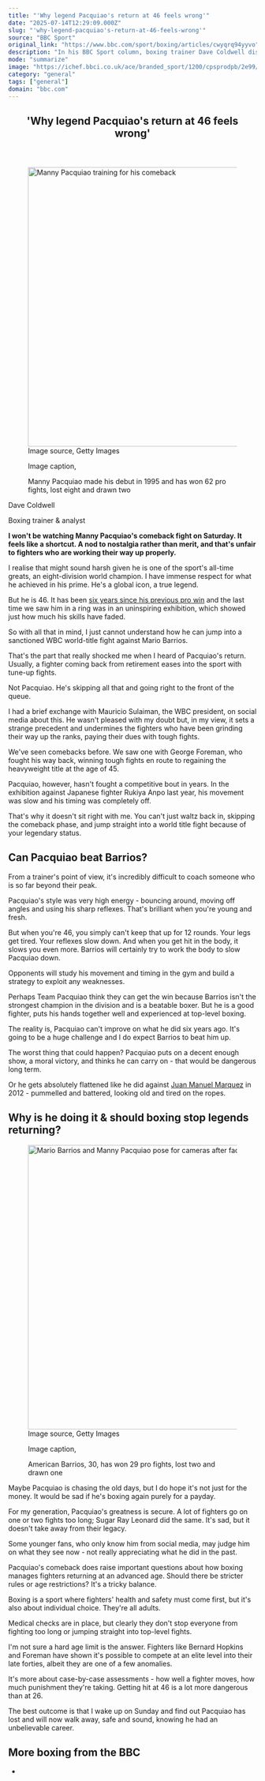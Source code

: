 ```yaml
---
title: "'Why legend Pacquiao's return at 46 feels wrong'"
date: "2025-07-14T12:29:09.000Z"
slug: "'why-legend-pacquiao's-return-at-46-feels-wrong'"
source: "BBC Sport"
original_link: "https://www.bbc.com/sport/boxing/articles/cwyqrq94yyvo"
description: "In his BBC Sport column, boxing trainer Dave Coldwell discusses why the Pacquiao's comeback - six years since his last win - is not a good look for the sport."
mode: "summarize"
image: "https://ichef.bbci.co.uk/ace/branded_sport/1200/cpsprodpb/2e99/live/e2aab250-5cbc-11f0-ae37-a7df7603ca40.jpg"
category: "general"
tags: ["general"]
domain: "bbc.com"
---
```

<div id="readability-page-1" class="page"><article id="urn-bbc-ares--article-cwyqrq94yyvo"><header data-component="headline-block"><h2 id="main-heading" type="headline" tabindex="-1"><span role="text">'Why legend Pacquiao's return at 46 feels wrong'</span></h2></header><div data-component="image-block"><figure><p><span><picture><source srcset="https://ichef.bbci.co.uk/ace/standard/240/cpsprodpb/2e99/live/e2aab250-5cbc-11f0-ae37-a7df7603ca40.jpg.webp 240w, https://ichef.bbci.co.uk/ace/standard/320/cpsprodpb/2e99/live/e2aab250-5cbc-11f0-ae37-a7df7603ca40.jpg.webp 320w, https://ichef.bbci.co.uk/ace/standard/480/cpsprodpb/2e99/live/e2aab250-5cbc-11f0-ae37-a7df7603ca40.jpg.webp 480w, https://ichef.bbci.co.uk/ace/standard/624/cpsprodpb/2e99/live/e2aab250-5cbc-11f0-ae37-a7df7603ca40.jpg.webp 624w, https://ichef.bbci.co.uk/ace/standard/800/cpsprodpb/2e99/live/e2aab250-5cbc-11f0-ae37-a7df7603ca40.jpg.webp 800w, https://ichef.bbci.co.uk/ace/standard/976/cpsprodpb/2e99/live/e2aab250-5cbc-11f0-ae37-a7df7603ca40.jpg.webp 976w" type="image/webp"><img alt="Manny Pacquiao training for his comeback" src="https://ichef.bbci.co.uk/ace/standard/1008/cpsprodpb/2e99/live/e2aab250-5cbc-11f0-ae37-a7df7603ca40.jpg" srcset="https://ichef.bbci.co.uk/ace/standard/240/cpsprodpb/2e99/live/e2aab250-5cbc-11f0-ae37-a7df7603ca40.jpg 240w, https://ichef.bbci.co.uk/ace/standard/320/cpsprodpb/2e99/live/e2aab250-5cbc-11f0-ae37-a7df7603ca40.jpg 320w, https://ichef.bbci.co.uk/ace/standard/480/cpsprodpb/2e99/live/e2aab250-5cbc-11f0-ae37-a7df7603ca40.jpg 480w, https://ichef.bbci.co.uk/ace/standard/624/cpsprodpb/2e99/live/e2aab250-5cbc-11f0-ae37-a7df7603ca40.jpg 624w, https://ichef.bbci.co.uk/ace/standard/800/cpsprodpb/2e99/live/e2aab250-5cbc-11f0-ae37-a7df7603ca40.jpg 800w, https://ichef.bbci.co.uk/ace/standard/976/cpsprodpb/2e99/live/e2aab250-5cbc-11f0-ae37-a7df7603ca40.jpg 976w" width="1008" height="566.3145400593472"></picture></span><span role="text"><span>Image source, </span>Getty Images</span></p><figcaption><span>Image caption, </span><p>Manny Pacquiao made his debut in 1995 and has won 62 pro fights, lost eight and drawn two </p></figcaption></figure></div><div data-component="byline-block"><p>Dave Coldwell</p><p>Boxing trainer &amp; analyst </p></div><div data-component="text-block"><p><b>I won't be watching Manny Pacquiao's comeback fight on Saturday. It feels like a shortcut. A nod to nostalgia rather than merit, and that's unfair to fighters who are working their way up properly.</b></p><p>I realise that might sound harsh given he is one of the sport's all-time greats, an eight-division world champion. I have immense respect for what he achieved in his prime. He's a global icon, a true legend.</p><p>But he is 46. It has been <a href="https://www.bbc.com/sport/boxing/49061554">six years since his previous pro win</a> and the last time we saw him in a ring was in an uninspiring exhibition, which showed just how much his skills have faded.</p><p>So with all that in mind, I just cannot understand how he can jump into a sanctioned WBC world-title fight against Mario Barrios.</p><p>That's the part that really shocked me when I heard of Pacquiao's return. Usually, a fighter coming back from retirement eases into the sport with tune-up fights. </p><p>Not Pacquiao. He's skipping all that and going right to the front of the queue.</p></div><div data-component="text-block"><p>I had a brief exchange with Mauricio Sulaiman, the WBC president, on social media about this. He wasn't pleased with my doubt but, in my view, it sets a strange precedent and undermines the fighters who have been grinding their way up the ranks, paying their dues with tough fights.</p><p>We've seen comebacks before. We saw one with George Foreman, who fought his way back, winning tough fights en route to regaining the heavyweight title at the age of 45.</p><p>Pacquiao, however, hasn't fought a competitive bout in years. In the exhibition against Japanese fighter Rukiya Anpo last year, his movement was slow and his timing was completely off.</p><p>That's why it doesn't sit right with me. You can't just waltz back in, skipping the comeback phase, and jump straight into a world title fight because of your legendary status.</p></div><p data-component="subheadline-block"><h2 id="Can-Pacquiao-beat-Barrios" tabindex="-1"><span role="text">Can Pacquiao beat Barrios?</span></h2></p><div data-component="text-block"><p>From a trainer's point of view, it's incredibly difficult to coach someone who is so far beyond their peak.</p><p>Pacquiao's style was very high energy - bouncing around, moving off angles and using his sharp reflexes. That's brilliant when you're young and fresh.</p><p>But when you're 46, you simply can't keep that up for 12 rounds. Your legs get tired. Your reflexes slow down. And when you get hit in the body, it slows you even more. Barrios will certainly try to work the body to slow Pacquiao down.</p><p>Opponents will study his movement and timing in the gym and build a strategy to exploit any weaknesses.</p><p>Perhaps Team Pacquiao think they can get the win because Barrios isn't the strongest champion in the division and is a beatable boxer. But he is a good fighter, puts his hands together well and experienced at top-level boxing.</p><p>The reality is, Pacquiao can't improve on what he did six years ago. It's going to be a huge challenge and I do expect Barrios to beat him up.</p><p>The worst thing that could happen? Pacquiao puts on a decent enough show, a moral victory, and thinks he can carry on - that would be dangerous long term.</p><p>Or he gets absolutely flattened like he did against <a href="https://www.bbc.com/sport/boxing/20630465">Juan Manuel Marquez</a> in 2012 - pummelled and battered, looking old and tired on the ropes.</p></div><p data-component="subheadline-block"><h2 id="Why-is-he-doing-it-should-boxing-stop-legends-returning" tabindex="-1"><span role="text">Why is he doing it &amp; should boxing stop legends returning?</span></h2></p><div data-component="image-block"><figure><p><span><picture><source srcset="https://ichef.bbci.co.uk/ace/standard/240/cpsprodpb/40c2/live/3a9ce650-5cc1-11f0-b693-d1a14c177c8c.jpg.webp 240w, https://ichef.bbci.co.uk/ace/standard/320/cpsprodpb/40c2/live/3a9ce650-5cc1-11f0-b693-d1a14c177c8c.jpg.webp 320w, https://ichef.bbci.co.uk/ace/standard/480/cpsprodpb/40c2/live/3a9ce650-5cc1-11f0-b693-d1a14c177c8c.jpg.webp 480w, https://ichef.bbci.co.uk/ace/standard/624/cpsprodpb/40c2/live/3a9ce650-5cc1-11f0-b693-d1a14c177c8c.jpg.webp 624w, https://ichef.bbci.co.uk/ace/standard/800/cpsprodpb/40c2/live/3a9ce650-5cc1-11f0-b693-d1a14c177c8c.jpg.webp 800w, https://ichef.bbci.co.uk/ace/standard/976/cpsprodpb/40c2/live/3a9ce650-5cc1-11f0-b693-d1a14c177c8c.jpg.webp 976w" type="image/webp"><img alt="Mario Barrios and Manny Pacquiao pose for cameras after face-off" loading="lazy" src="https://ichef.bbci.co.uk/ace/standard/1024/cpsprodpb/40c2/live/3a9ce650-5cc1-11f0-b693-d1a14c177c8c.jpg" srcset="https://ichef.bbci.co.uk/ace/standard/240/cpsprodpb/40c2/live/3a9ce650-5cc1-11f0-b693-d1a14c177c8c.jpg 240w, https://ichef.bbci.co.uk/ace/standard/320/cpsprodpb/40c2/live/3a9ce650-5cc1-11f0-b693-d1a14c177c8c.jpg 320w, https://ichef.bbci.co.uk/ace/standard/480/cpsprodpb/40c2/live/3a9ce650-5cc1-11f0-b693-d1a14c177c8c.jpg 480w, https://ichef.bbci.co.uk/ace/standard/624/cpsprodpb/40c2/live/3a9ce650-5cc1-11f0-b693-d1a14c177c8c.jpg 624w, https://ichef.bbci.co.uk/ace/standard/800/cpsprodpb/40c2/live/3a9ce650-5cc1-11f0-b693-d1a14c177c8c.jpg 800w, https://ichef.bbci.co.uk/ace/standard/976/cpsprodpb/40c2/live/3a9ce650-5cc1-11f0-b693-d1a14c177c8c.jpg 976w" width="1024" height="575.937069813176"></picture></span><span role="text"><span>Image source, </span>Getty Images</span></p><figcaption><span>Image caption, </span><p>American Barrios, 30, has won 29 pro fights, lost two and drawn one </p></figcaption></figure></div><div data-component="text-block"><p>Maybe Pacquiao is chasing the old days, but I do hope it's not just for the money. It would be sad if he's boxing again purely for a payday.</p><p>For my generation, Pacquiao's greatness is secure. A lot of fighters go on one or two fights too long; Sugar Ray Leonard did the same. It's sad, but it doesn't take away from their legacy.</p><p>Some younger fans, who only know him from social media, may judge him on what they see now - not really appreciating what he did in the past.</p><p>Pacquiao's comeback does raise important questions about how boxing manages fighters returning at an advanced age. Should there be stricter rules or age restrictions? It's a tricky balance.</p><p>Boxing is a sport where fighters' health and safety must come first, but it's also about individual choice. They're all adults.</p><p>Medical checks are in place, but clearly they don't stop everyone from fighting too long or jumping straight into top-level fights.</p><p>I'm not sure a hard age limit is the answer. Fighters like Bernard Hopkins and Foreman have shown it's possible to compete at an elite level into their late forties, albeit they are one of a few anomalies.</p><p>It's more about case-by-case assessments - how well a fighter moves, how much punishment they're taking. Getting hit at 46 is a lot more dangerous than at 26.</p><p>The best outcome is that I wake up on Sunday and find out Pacquiao has lost and will now walk away, safe and sound, knowing he had an unbelievable career.</p></div><section data-component="links-block"><p><h2 type="normal">More boxing from the BBC</h2></p><ul role="list"><li></li></ul></section></article></div>